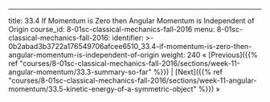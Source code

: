 ---
title: 33.4 If Momentum is Zero then Angular Momentum is Independent of Origin
course_id: 8-01sc-classical-mechanics-fall-2016
menu:
  8-01sc-classical-mechanics-fall-2016:
    identifier: >-
      0b2abad3b3722a176549706afcee6510_33.4-if-momentum-is-zero-then-angular-momentum-is-independent-of-origin
    weight: 240
« [Previous]({{% ref "courses/8-01sc-classical-mechanics-fall-2016/sections/week-11-angular-momentum/33.3-summary-so-far" %}}) | [Next]({{% ref "courses/8-01sc-classical-mechanics-fall-2016/sections/week-11-angular-momentum/33.5-kinetic-energy-of-a-symmetric-object" %}}) »